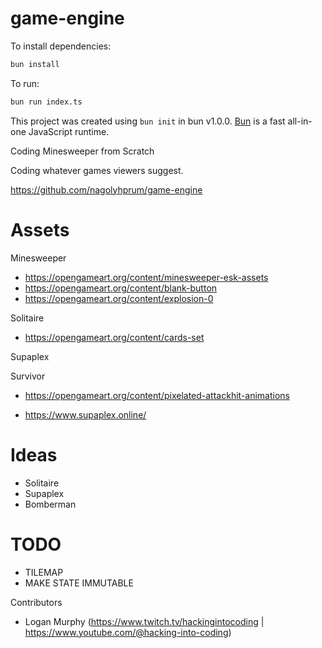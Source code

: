 # game-engine

To install dependencies:

```bash
bun install
```

To run:

```bash
bun run index.ts
```

This project was created using `bun init` in bun v1.0.0. [Bun](https://bun.sh) is a fast all-in-one JavaScript runtime.

Coding Minesweeper from Scratch

Coding whatever games viewers suggest.

https://github.com/nagolyhprum/game-engine

# Assets

Minesweeper

- https://opengameart.org/content/minesweeper-esk-assets
- https://opengameart.org/content/blank-button
- https://opengameart.org/content/explosion-0

Solitaire

- https://opengameart.org/content/cards-set

Supaplex

Survivor

- https://opengameart.org/content/pixelated-attackhit-animations

- https://www.supaplex.online/

# Ideas

- Solitaire
- Supaplex
- Bomberman

# TODO

- TILEMAP
- MAKE STATE IMMUTABLE

Contributors

- Logan Murphy (https://www.twitch.tv/hackingintocoding | https://www.youtube.com/@hacking-into-coding)
